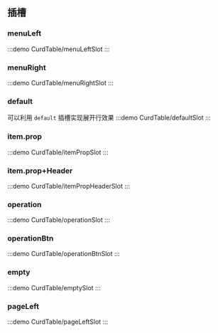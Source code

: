 ## 插槽
### menuLeft 
:::demo
CurdTable/menuLeftSlot
:::

### menuRight
:::demo
CurdTable/menuRightSlot
:::
### default
可以利用 `default` 插槽实现展开行效果
:::demo
CurdTable/defaultSlot
:::
### item.prop
:::demo
CurdTable/itemPropSlot
:::
### item.prop+Header
:::demo
CurdTable/itemPropHeaderSlot
:::
### operation
:::demo
CurdTable/operationSlot
:::
### operationBtn
:::demo
CurdTable/operationBtnSlot
:::
### empty
:::demo
CurdTable/emptySlot
:::
### pageLeft
:::demo
CurdTable/pageLeftSlot
:::